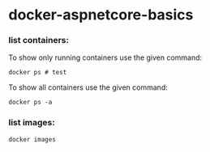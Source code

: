 # docker-aspnetcore-basics
### list containers:
To show only running containers use the given command:
```
docker ps # test
```
To show all containers use the given command:
```
docker ps -a
```
### list images:
```
docker images
```
